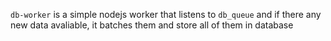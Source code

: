 `db-worker` is a simple nodejs worker that listens to `db_queue` and if there any new data avaliable, it batches them and store all of them in database